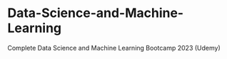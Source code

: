 # Data-Science-and-Machine-Learning
Complete Data Science and Machine Learning Bootcamp 2023 (Udemy)
